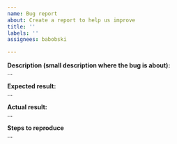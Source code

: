 ```yaml
---
name: Bug report
about: Create a report to help us improve
title: ''
labels: ''
assignees: babobski

---
```


**Description (small description where the bug is about):**  
...

**Expected result:**  
...

**Actual result:**  
...

**Steps to reproduce**  
...
